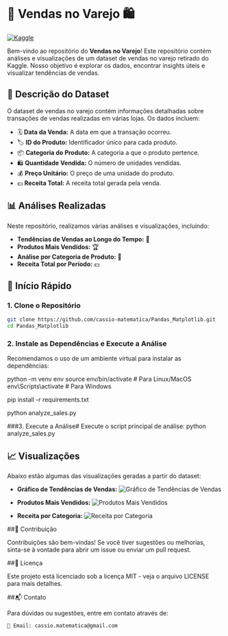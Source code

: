 # 🛒 Vendas no Varejo 🛍️

[![Kaggle](https://img.shields.io/badge/Dataset-Kaggle-blue.svg)](https://www.kaggle.com/datasets)

Bem-vindo ao repositório do **Vendas no Varejo**! Este repositório contém análises e visualizações de um dataset de vendas no varejo retirado do Kaggle. Nosso objetivo é explorar os dados, encontrar insights úteis e visualizar tendências de vendas.

## 📄 Descrição do Dataset

O dataset de vendas no varejo contém informações detalhadas sobre transações de vendas realizadas em várias lojas. Os dados incluem:

- 🗓️ **Data da Venda:** A data em que a transação ocorreu.
- 🏷️ **ID do Produto:** Identificador único para cada produto.
- 📦 **Categoria do Produto:** A categoria a que o produto pertence.
- 🛍️ **Quantidade Vendida:** O número de unidades vendidas.
- 💰 **Preço Unitário:** O preço de uma unidade do produto.
- 💵 **Receita Total:** A receita total gerada pela venda.

## 📊 Análises Realizadas

Neste repositório, realizamos várias análises e visualizações, incluindo:

- **Tendências de Vendas ao Longo do Tempo:** 📅
- **Produtos Mais Vendidos:** 🏆
- **Análise por Categoria de Produto:** 📂
- **Receita Total por Período:** 💵

## 🚀 Início Rápido

### 1. Clone o Repositório

```sh
git clone https://github.com/cassio-matematica/Pandas_Matplotlib.git
cd Pandas_Matplotlib
```
### 2. Instale as Dependências e Execute a Análise
Recomendamos o uso de um ambiente virtual para instalar as dependências:

python -m venv env
source env/bin/activate  # Para Linux/MacOS
env\Scripts\activate  # Para Windows

pip install -r requirements.txt

python analyze_sales.py

###3. Execute a Análise#
Execute o script principal de análise:
python analyze_sales.py


## 📈 Visualizações

Abaixo estão algumas das visualizações geradas a partir do dataset:

- **Gráfico de Tendências de Vendas:**
  ![Gráfico de Tendências de Vendas](images/sales_trends.png)

- **Produtos Mais Vendidos:**
  ![Produtos Mais Vendidos](images/top_products.png)

- **Receita por Categoria:**
  ![Receita por Categoria](images/revenue_by_category.png)


##🌟 Contribuição

Contribuições são bem-vindas! Se você tiver sugestões ou melhorias, sinta-se à vontade para abrir 
um issue ou enviar um pull request.

##📄 Licença

Este projeto está licenciado sob a licença MIT - veja o arquivo LICENSE para mais detalhes.

##📬 Contato

Para dúvidas ou sugestões, entre em contato através de:

    📧 Email: cassio.matematica@gmail.com


